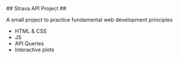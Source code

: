 ## Strava API Project ##

A small project to practice fundamental web development principles
- HTML & CSS 
- JS
- API Queries 
- Interactive plots